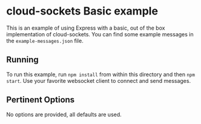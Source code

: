 # cloud-sockets Basic example

This is an example of using Express with a basic, out of the box implementation of cloud-sockets. You can find some example messages in the `example-messages.json` file.

## Running

To run this example, run `npm install` from within this directory and then `npm start`. Use your favorite websocket client to connect and send messages.

## Pertinent Options

No options are provided, all defaults are used.
